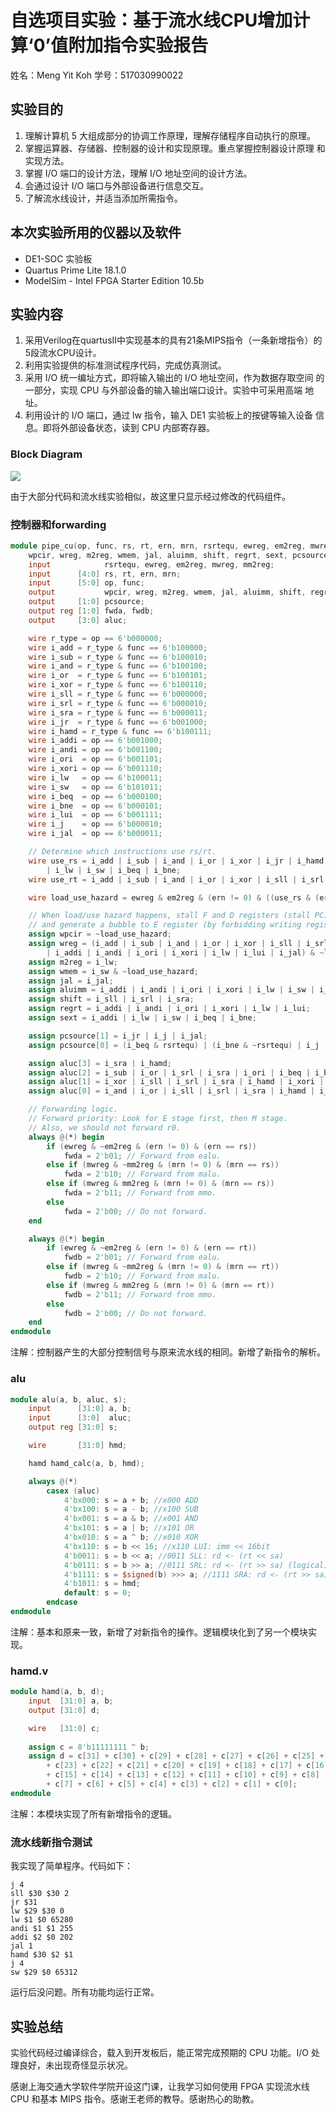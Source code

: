# 自选项目实验：基于流水线CPU增加计算‘0’值附加指令实验报告

姓名：Meng Yit Koh
学号：517030990022

## 实验目的

1. 理解计算机 5 大组成部分的协调工作原理，理解存储程序自动执行的原理。 
2. 掌握运算器、存储器、控制器的设计和实现原理。重点掌握控制器设计原理 和实现方法。 
3. 掌握 I/O 端口的设计方法，理解 I/O 地址空间的设计方法。 
4. 会通过设计 I/O 端口与外部设备进行信息交互。 
5. 了解流水线设计，并适当添加所需指令。

## 本次实验所用的仪器以及软件

- DE1-SOC 实验板 
- Quartus Prime Lite 18.1.0 
- ModelSim - Intel FPGA Starter Edition 10.5b

## 实验内容

1. 采用Verilog在quartusⅡ中实现基本的具有21条MIPS指令（一条新增指令）的5段流水CPU设计。 
2. 利用实验提供的标准测试程序代码，完成仿真测试。 
3. 采用 I/O 统一编址方式，即将输入输出的 I/O 地址空间，作为数据存取空间 的一部分，实现 CPU 与外部设备的输入输出端口设计。实验中可采用高端 地址。 
4. 利用设计的 I/O 端口，通过 lw 指令，输入 DE1 实验板上的按键等输入设备 信息。即将外部设备状态，读到 CPU 内部寄存器。 

### Block Diagram

![](./img/1.png)

由于大部分代码和流水线实验相似，故这里只显示经过修改的代码组件。

### 控制器和forwarding

```verilog
module pipe_cu(op, func, rs, rt, ern, mrn, rsrtequ, ewreg, em2reg, mwreg, mm2reg,
	wpcir, wreg, m2reg, wmem, jal, aluimm, shift, regrt, sext, pcsource, fwda, fwdb, aluc);
	input            rsrtequ, ewreg, em2reg, mwreg, mm2reg;
	input      [4:0] rs, rt, ern, mrn;
	input      [5:0] op, func;
	output           wpcir, wreg, m2reg, wmem, jal, aluimm, shift, regrt, sext;
	output     [1:0] pcsource;
	output reg [1:0] fwda, fwdb;
	output     [3:0] aluc;

	wire r_type = op == 6'b000000;
	wire i_add = r_type & func == 6'b100000;
	wire i_sub = r_type & func == 6'b100010;
	wire i_and = r_type & func == 6'b100100;
	wire i_or  = r_type & func == 6'b100101;
	wire i_xor = r_type & func == 6'b100110;
	wire i_sll = r_type & func == 6'b000000;
	wire i_srl = r_type & func == 6'b000010;
	wire i_sra = r_type & func == 6'b000011;
	wire i_jr  = r_type & func == 6'b001000;
	wire i_hamd = r_type & func == 6'b100111;
	wire i_addi = op == 6'b001000;
	wire i_andi = op == 6'b001100;
	wire i_ori  = op == 6'b001101;
	wire i_xori = op == 6'b001110;
	wire i_lw   = op == 6'b100011;
	wire i_sw   = op == 6'b101011;
	wire i_beq  = op == 6'b000100;
	wire i_bne  = op == 6'b000101;
	wire i_lui  = op == 6'b001111;
	wire i_j    = op == 6'b000010;
	wire i_jal  = op == 6'b000011;

	// Determine which instructions use rs/rt.
	wire use_rs = i_add | i_sub | i_and | i_or | i_xor | i_jr | i_hamd | i_addi | i_andi | i_ori | i_xori
		| i_lw | i_sw | i_beq | i_bne;
	wire use_rt = i_add | i_sub | i_and | i_or | i_xor | i_sll | i_srl | i_sra | i_hamd | i_sw | i_beq | i_bne;

	wire load_use_hazard = ewreg & em2reg & (ern != 0) & ((use_rs & (ern == rs)) | (use_rt & (ern == rt)));

	// When load/use hazard happens, stall F and D registers (stall PC),
	// and generate a bubble to E register (by forbidding writing registers and memory).
	assign wpcir = ~load_use_hazard;
	assign wreg = (i_add | i_sub | i_and | i_or | i_xor | i_sll | i_srl | i_sra | i_hamd
		| i_addi | i_andi | i_ori | i_xori | i_lw | i_lui | i_jal) & ~load_use_hazard;
	assign m2reg = i_lw;
	assign wmem = i_sw & ~load_use_hazard;
	assign jal = i_jal;
	assign aluimm = i_addi | i_andi | i_ori | i_xori | i_lw | i_sw | i_lui;
	assign shift = i_sll | i_srl | i_sra;
	assign regrt = i_addi | i_andi | i_ori | i_xori | i_lw | i_lui;
	assign sext = i_addi | i_lw | i_sw | i_beq | i_bne;

	assign pcsource[1] = i_jr | i_j | i_jal;
	assign pcsource[0] = (i_beq & rsrtequ) | (i_bne & ~rsrtequ) | i_j | i_jal;

	assign aluc[3] = i_sra | i_hamd;
	assign aluc[2] = i_sub | i_or | i_srl | i_sra | i_ori | i_beq | i_bne | i_lui;
	assign aluc[1] = i_xor | i_sll | i_srl | i_sra | i_hamd | i_xori | i_lui;
	assign aluc[0] = i_and | i_or | i_sll | i_srl | i_sra | i_hamd | i_andi | i_ori;

	// Forwarding logic.
	// Forward priority: Look for E stage first, then M stage.
	// Also, we should not forward r0.
	always @(*) begin
		if (ewreg & ~em2reg & (ern != 0) & (ern == rs))
			fwda = 2'b01; // Forward from ealu.
		else if (mwreg & ~mm2reg & (mrn != 0) & (mrn == rs))
			fwda = 2'b10; // Forward from malu.
		else if (mwreg & mm2reg & (mrn != 0) & (mrn == rs))
			fwda = 2'b11; // Forward from mmo.
		else
			fwda = 2'b00; // Do not forward.
	end

	always @(*) begin
		if (ewreg & ~em2reg & (ern != 0) & (ern == rt))
			fwdb = 2'b01; // Forward from ealu.
		else if (mwreg & ~mm2reg & (mrn != 0) & (mrn == rt))
			fwdb = 2'b10; // Forward from malu.
		else if (mwreg & mm2reg & (mrn != 0) & (mrn == rt))
			fwdb = 2'b11; // Forward from mmo.
		else
			fwdb = 2'b00; // Do not forward.
	end
endmodule
```

注解：控制器产生的大部分控制信号与原来流水线的相同。新增了新指令的解析。

### alu

```verilog
module alu(a, b, aluc, s);
	input      [31:0] a, b;
	input      [3:0]  aluc;
	output reg [31:0] s;

	wire       [31:0] hmd;

	hamd hamd_calc(a, b, hmd);

	always @(*)
		casex (aluc)
			4'bx000: s = a + b; //x000 ADD
			4'bx100: s = a - b; //x100 SUB
			4'bx001: s = a & b; //x001 AND
			4'bx101: s = a | b; //x101 OR
			4'bx010: s = a ^ b; //x010 XOR
			4'bx110: s = b << 16; //x110 LUI: imm << 16bit
			4'b0011: s = b << a; //0011 SLL: rd <- (rt << sa)
			4'b0111: s = b >> a; //0111 SRL: rd <- (rt >> sa) (logical)
			4'b1111: s = $signed(b) >>> a; //1111 SRA: rd <- (rt >> sa) (arithmetic)
			4'b1011: s = hmd;
			default: s = 0;
		endcase
endmodule
```

注解：基本和原来一致，新增了对新指令的操作。逻辑模块化到了另一个模块实现。

### hamd.v

```verilog
module hamd(a, b, d);
	input  [31:0] a, b;
	output [31:0] d;

	wire   [31:0] c;
	
	assign c = 8'b11111111 ^ b;
	assign d = c[31] + c[30] + c[29] + c[28] + c[27] + c[26] + c[25] + c[24]
		+ c[23] + c[22] + c[21] + c[20] + c[19] + c[18] + c[17] + c[16]
		+ c[15] + c[14] + c[13] + c[12] + c[11] + c[10] + c[9] + c[8]
		+ c[7] + c[6] + c[5] + c[4] + c[3] + c[2] + c[1] + c[0];
endmodule
```

注解：本模块实现了所有新增指令的逻辑。

### 流水线新指令测试

我实现了简单程序。代码如下：

```
j 4           
sll $30 $30 2    
jr $31
lw $29 $30 0      
lw $1 $0 65280 
andi $1 $1 255       
addi $2 $0 202       
jal 1        
hamd $30 $2 $1   
j 4
sw $29 $0 65312
```

运行后没问题。所有功能均运行正常。

## 实验总结

实验代码经过编译综合，载入到开发板后，能正常完成预期的 CPU 功能。I/O 处理良好，未出现奇怪显示状况。

感谢上海交通大学软件学院开设这门课，让我学习如何使用 FPGA 实现流水线 CPU 和基本 MIPS 指令。感谢王老师的教导。感谢热心的助教。